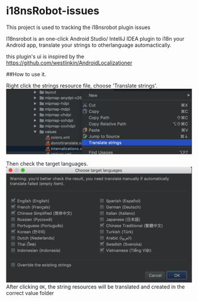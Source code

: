 # i18nsRobot-issues
This project is used to tracking the i18nsrobot plugin issues


I18nsrobot is an one-click Android Studio/ IntelliJ IDEA plugin to i18n your Android app, translate your strings to otherlanguage automactically.


this plugin's ui is inspired by the https://github.com/westlinkin/AndroidLocalizationer

##How to use it.

Right click the strings resource file, choose 'Translate strings'.
![img](https://raw.githubusercontent.com/2i18ns/i18nsRobot-issues/master/guide2.png)

Then check the target languages.
![img](https://raw.githubusercontent.com/2i18ns/i18nsRobot-issues/master/guide3.png)After clicking `OK`, the string resources will be translated and created in the correct value folder
